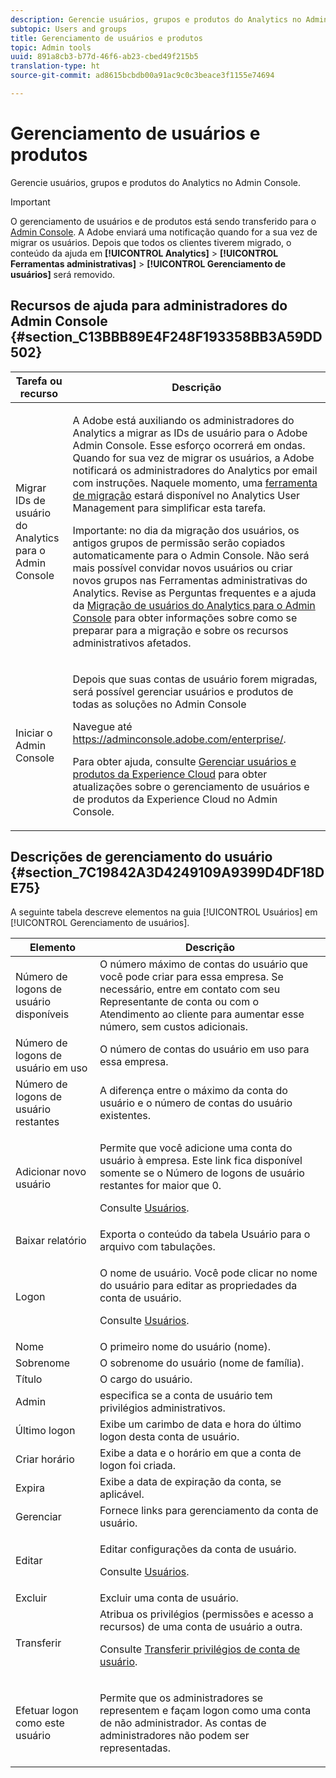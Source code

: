 ```yaml
---
description: Gerencie usuários, grupos e produtos do Analytics no Admin Console.
subtopic: Users and groups
title: Gerenciamento de usuários e produtos
topic: Admin tools
uuid: 891a8cb3-b77d-46f6-ab23-cbed49f215b5
translation-type: ht
source-git-commit: ad8615bcbdb00a91ac9c0c3beace3f1155e74694

---
```



# Gerenciamento de usuários e produtos

Gerencie usuários, grupos e produtos do Analytics no Admin Console.

>[!IMPORTANT]
>
>O gerenciamento de usuários e de produtos está sendo transferido para o [Admin Console](https://helpx.adobe.com/br/enterprise/using/admin-console.html). A Adobe enviará uma notificação quando for a sua vez de migrar os usuários. Depois que todos os clientes tiverem migrado, o conteúdo da ajuda em **[!UICONTROL Analytics]** > **[!UICONTROL Ferramentas administrativas]** > **[!UICONTROL Gerenciamento de usuários]** será removido.

## Recursos de ajuda para administradores do Admin Console {#section_C13BBB89E4F248F193358BB3A59DD502}

<table id="table_9263797773A749628E12BB3C1EBE620B"> 
 <thead> 
  <tr> 
   <th colname="col1" class="entry"> Tarefa ou recurso </th> 
   <th colname="col2" class="entry"> Descrição </th> 
  </tr>
 </thead>
 <tbody> 
  <tr> 
   <td colname="col1"> <p>Migrar IDs de usuário do Analytics para o Admin Console </p> </td> 
   <td colname="col2"> <p> A Adobe está auxiliando os administradores do Analytics a migrar as IDs de usuário para o Adobe Admin Console. Esse esforço ocorrerá em ondas. Quando for sua vez de migrar os usuários, a Adobe notificará os administradores do Analytics por email com instruções. Naquele momento, uma <a href="https://docs.adobe.com/content/help/pt-BR/analytics/admin/user-product-management/user-management/migrate-users/c-migration-tool.html">ferramenta de migração</a> estará disponível no Analytics User Management para simplificar esta tarefa. </p> <p>Importante: no dia da migração dos usuários, os antigos grupos de permissão serão copiados automaticamente para o Admin Console. Não será mais possível convidar novos usuários ou criar novos grupos nas Ferramentas administrativas do Analytics. Revise as Perguntas frequentes e a ajuda da <a href="https://marketing.adobe.com/resources/help/pt_BR/experience-cloud/admin-console/analytics-migration/">Migração de usuários do Analytics para o Admin Console</a> para obter informações sobre como se preparar para a migração e sobre os recursos administrativos afetados. </p> </td> 
  </tr> 
  <tr> 
   <td colname="col1"> <p>Iniciar o Admin Console </p> </td> 
   <td colname="col2"> <p>Depois que suas contas de usuário forem migradas, será possível gerenciar usuários e produtos de todas as soluções no Admin Console </p> <p>Navegue até <a href="https://adminconsole.adobe.com/enterprise/#">https://adminconsole.adobe.com/enterprise/</a>. </p> <p>Para obter ajuda, consulte <a href="https://marketing.adobe.com/resources/help/pt_BR/mcloud/admin_getting_started.html">Gerenciar usuários e produtos da Experience Cloud</a> para obter atualizações sobre o gerenciamento de usuários e de produtos da Experience Cloud no Admin Console. </p> </td> 
  </tr> 
 </tbody> 
</table>

## Descrições de gerenciamento do usuário {#section_7C19842A3D4249109A9399D4DF18DE75}

A seguinte tabela descreve elementos na guia [!UICONTROL Usuários] em [!UICONTROL Gerenciamento de usuários].

<table id="table_6F81D1095EB945D8995FF971B65BA52A"> 
 <thead> 
  <tr> 
   <th colname="col1" class="entry"> Elemento </th> 
   <th colname="col2" class="entry"> Descrição </th> 
  </tr> 
 </thead>
 <tbody> 
  <tr> 
   <td colname="col1"> <span class="wintitle"> Número de logons de usuário disponíveis</span> </td> 
   <td colname="col2"> O número máximo de contas do usuário que você pode criar para essa empresa. Se necessário, entre em contato com seu Representante de conta ou com o Atendimento ao cliente para aumentar esse número, sem custos adicionais. </td> 
  </tr> 
  <tr> 
   <td colname="col1"> <span class="wintitle"> Número de logons de usuário em uso</span> </td> 
   <td colname="col2"> O número de contas do usuário em uso para essa empresa. </td> 
  </tr> 
  <tr> 
   <td colname="col1"> <span class="wintitle"> Número de logons de usuário restantes</span> </td> 
   <td colname="col2"> A diferença entre o máximo da conta do usuário e o número de contas do usuário existentes. </td> 
  </tr> 
  <tr> 
   <td colname="col1"> <span class="wintitle"> Adicionar novo usuário</span> </td> 
   <td colname="col2"> <p>Permite que você adicione uma conta do usuário à empresa. Este link fica disponível somente se o Número de logons de usuário restantes for maior que 0. </p> <p>Consulte <a href="/help/admin/user-management2/c-user-management/users.md"> Usuários</a>. </p> </td> 
  </tr> 
  <tr> 
   <td colname="col1"> <span class="wintitle"> Baixar relatório</span> </td> 
   <td colname="col2">Exporta o conteúdo da tabela <span class="wintitle">Usuário</span> para o arquivo com tabulações. </td> 
  </tr> 
  <tr> 
   <td colname="col1"> <span class="wintitle"> Logon</span> </td> 
   <td colname="col2"> <p>O nome de usuário. Você pode clicar no nome do usuário para editar as propriedades da conta de usuário. </p> <p>Consulte <a href="/help/admin/user-management2/c-user-management/users.md"> Usuários</a>. </p> </td> 
  </tr> 
  <tr> 
   <td colname="col1"> <span class="wintitle"> Nome</span> </td> 
   <td colname="col2"> O primeiro nome do usuário (nome). </td> 
  </tr> 
  <tr> 
   <td colname="col1"> <span class="wintitle"> Sobrenome</span> </td> 
   <td colname="col2"> O sobrenome do usuário (nome de família). </td> 
  </tr> 
  <tr> 
   <td colname="col1"> <span class="wintitle"> Título</span> </td> 
   <td colname="col2"> O cargo do usuário. </td> 
  </tr> 
  <tr> 
   <td colname="col1"> <span class="wintitle"> Admin</span> </td> 
   <td colname="col2"> especifica se a conta de usuário tem privilégios administrativos. </td> 
  </tr> 
  <tr> 
   <td colname="col1"> <span class="wintitle"> Último logon</span> </td> 
   <td colname="col2"> Exibe um carimbo de data e hora do último logon desta conta de usuário. </td> 
  </tr> 
  <tr> 
   <td colname="col1"><span class="wintitle"> Criar horário</span> </td> 
   <td colname="col2"> Exibe a data e o horário em que a conta de logon foi criada. </td> 
  </tr> 
  <tr> 
   <td colname="col1"> <span class="wintitle"> Expira</span> </td> 
   <td colname="col2"> Exibe a data de expiração da conta, se aplicável. </td> 
  </tr> 
  <tr> 
   <td colname="col1"> <span class="wintitle"> Gerenciar</span> </td> 
   <td colname="col2"> Fornece links para gerenciamento da conta de usuário. </td> 
  </tr> 
  <tr> 
   <td colname="col1"> <span class="wintitle"> Editar</span> </td> 
   <td colname="col2"> <p>Editar configurações da conta de usuário. </p> <p>Consulte <a href="/help/admin/user-management2/c-user-management/users.md"> Usuários</a>. </p> </td> 
  </tr> 
  <tr> 
   <td colname="col1"> <span class="wintitle"> Excluir</span> </td> 
   <td colname="col2"> Excluir uma conta de usuário. </td> 
  </tr> 
  <tr> 
   <td colname="col1"> <span class="wintitle"> Transferir</span> </td> 
   <td colname="col2">Atribua os privilégios (permissões e acesso a recursos) de uma conta de usuário a outra. <p>Consulte <a href="/help/admin/user-management2/c-user-management/t-transfer-user-accout-privileges.md"> Transferir privilégios de conta de usuário</a>. </p> </td> 
  </tr> 
  <tr> 
   <td colname="col1"><span class="wintitle"> Efetuar logon como este usuário</span> </td> 
   <td colname="col2"> <p>Permite que os administradores se representem e façam logon como uma conta de não administrador. As contas de administradores não podem ser representadas. </p> </td> 
  </tr> 
 </tbody> 
</table>

